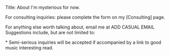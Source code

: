 Title: About
I'm mysterious for now. 

For consulting inquiries: please complete the form on my [Consulting] page. 


For anything else worth talking about, email me at ADD CASUAL EMAIL
Suggestions include, but are not limited to: 



\* Semi-serious inquiries will be accepted if accompanied by a link to good music interesting read.